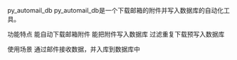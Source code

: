 py_automail_db
py_automail_db是一个下载邮箱的附件并写入数据库的自动化工具。

功能特点
    能自动下载邮箱附件
    能把附件写入数据库
    过滤重复下载预写入数据库

使用场景
    通过邮件接收数据，并入库到数据库中
    
